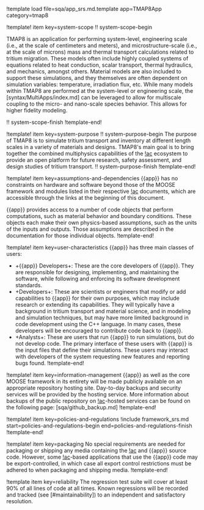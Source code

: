 !template load file=sqa/app_srs.md.template app=TMAP8App category=tmap8

!template! item key=system-scope
!! system-scope-begin

TMAP8 is an application for performing system-level, engineering scale (i.e., at the scale of centimeters and meters), and microstructure-scale (i.e., at the scale of microns) mass and thermal transport calculations related to tritium migration. These models often include highly coupled
systems of equations related to heat conduction, scalar transport, thermal hydraulics, and mechanics, amongst others. Material models are also included to support these simulations, and they themselves are often dependent on simulation variables: temperature,
irradiation flux, etc. While many models within TMAP8 are performed
at the system-level or engineering scale, the [syntax/MultiApps/index.md]
can be leveraged to allow for multiscale coupling to the micro- and nano-scale species behavior. This allows for higher fidelity modeling.

!! system-scope-finish
!template-end!

!template! item key=system-purpose
!! system-purpose-begin
The purpose of TMAP8 is to simulate tritium transport and inventory at different length scales in a variety of materials and designs. TMAP8's main goal is to bring together the combined multiphysics capabilities of the [!ac](MOOSE) ecosystem to provide an open platform for future research, safety assessment, and design studies of tritium transport.
!! system-purpose-finish
!template-end!

!template! item key=assumptions-and-dependencies
{{app}} has no constraints on hardware and software beyond those of the MOOSE framework and modules listed in their respective [!ac](SRS) documents, which are accessible through the links at the beginning of this document.

{{app}} provides access to a number of code objects that perform computations, such as material behavior and boundary conditions. These objects each make their own physics-based assumptions, such as the units of the inputs and outputs. Those assumptions are described in the documentation for those individual objects.
!template-end!

!template! item key=user-characteristics
{{app}} has three main classes of users:

- +{{app}} Developers+: These are the core developers of {{app}}. They are responsible for designing, implementing, and maintaining the software, while following and enforcing its software development standards.
- +Developers+: These are scientists or engineers that modify or add capabilities to {{app}} for their own purposes, which may include research or extending its capabilities. They will typically have a background in tritium transport and material science, and in modeling and simulation techniques, but may have more limited background in code development using the C++ language. In many cases, these developers will be encouraged to contribute code back to {{app}}.
- +Analysts+: These are users that run {{app}} to run simulations, but do not develop code. The primary interface of these users with {{app}} is the input files that define their simulations. These users may interact with developers of the system requesting new features and reporting bugs found.
!template-end!

!template! item key=information-management
{{app}} as well as the core MOOSE framework in its entirety will be made publicly available on an appropriate repository hosting site. Day-to-day backups and security services will be provided by the hosting service. More information about backups of the public repository on [!ac](INL)-hosted services can be found on the following page: [sqa/github_backup.md]
!template-end!

!template! item key=policies-and-regulations
!include framework_srs.md start=policies-and-regulations-begin end=policies-and-regulations-finish
!template-end!

!template! item key=packaging
No special requirements are needed for packaging or shipping any media containing the [!ac](MOOSE) and {{app}} source code. However, some [!ac](MOOSE)-based applications that use the {{app}} code may be export-controlled, in which case all export control restrictions must be adhered to when packaging and shipping media.
!template-end!

!template item key=reliability
The regression test suite will cover at least 90% of all lines of code at all times. Known
regressions will be recorded and tracked (see [#maintainability]) to an independent and
satisfactory resolution.
